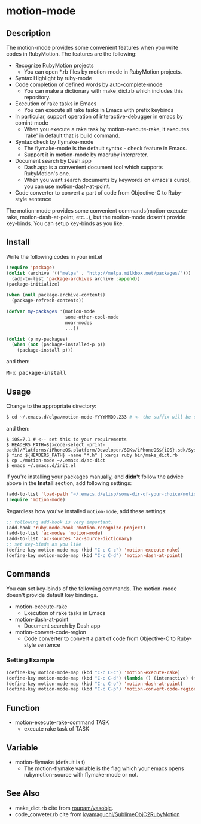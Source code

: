 # motion-mode
## Description

The motion-mode provides some convenient features when you write codes in RubyMotion.
The features are the following:

* Recognize RubyMotion projects
  * You can open *.rb files by motion-mode in RubyMotion projects.
* Syntax Highlight by ruby-mode
* Code completion of defined words by [auto-complete-mode](http://github.com/auto-complete/auto-complete)
  * You can make a dictionary with make_dict.rb which includes this repository.
* Execution of rake tasks in Emacs
  * You can execute all rake tasks in Emacs with prefix keybinds
* In particular, support operation of interactive-debugger in emacs by comint-mode
  * When you execute a rake task by motion-execute-rake, it executes 'rake' in default that is build command.
* Syntax check by flymake-mode
  * The flymake-mode is the default syntax - check feature in Emacs.
  * Support it in motion-mode by macruby interpreter.
* Document search by Dash.app
  * Dash.app is a convenient document tool which supports RubyMotion's one.
  * When you want search documents by keywords on emacs's cursol, you can use motion-dash-at-point.
* Code converter to convert a part of code from Objective-C to Ruby-style sentence

The motion-mode provides some convenient commands(motion-execute-rake, motion-dash-at-point, etc...),
but the motion-mode dosen't provide key-binds. You can setup key-binds as you like.

## Install

Write the following codes in your init.el

```el
(require 'package)
(dolist (archive '(("melpa" . "http://melpa.milkbox.net/packages/")))
  (add-to-list 'package-archives archive :append))
(package-initialize)

(when (null package-archive-contents)
  (package-refresh-contents))

(defvar my-packages '(motion-mode
                      some-other-cool-mode
                      moar-modes
                      ...))

(dolist (p my-packages)
  (when (not (package-installed-p p))
    (package-install p)))
```

and then:

<kbd>M-x package-install</kbd>

## Usage

Change to the appropriate directory:

``` sh
$ cd ~/.emacs.d/elpa/motion-mode-YYYYMMDD.233 # <- the suffix will be different on your machine
```

and then:

```
$ iOS=7.1 # <-- set this to your requirements
$ HEADERS_PATH=$(xcode-select -print-path)/Platforms/iPhoneOS.platform/Developer/SDKs/iPhoneOS${iOS}.sdk/System/Library/Frameworks
$ find ${HEADERS_PATH} -name "*.h" | xargs ruby bin/make_dict.rb
$ cp ./motion-mode ~/.emacs.d/ac-dict
$ emacs ~/.emacs.d/init.el
```

If you're installing your packages manually, and **didn't** follow the
advice above in the **Install** section, add following settings:

```el
(add-to-list 'load-path "~/.emacs.d/elisp/some-dir-of-your-choice/motion-mode") # <-- check this path
(require 'motion-mode)
```

Regardless how you've installed `motion-mode`, add these settings:

```el
;; following add-hook is very important.
(add-hook 'ruby-mode-hook 'motion-recognize-project)
(add-to-list 'ac-modes 'motion-mode)
(add-to-list 'ac-sources 'ac-source-dictionary)
;; set key-binds as you like
(define-key motion-mode-map (kbd "C-c C-c") 'motion-execute-rake)
(define-key motion-mode-map (kbd "C-c C-d") 'motion-dash-at-point)
```

## Commands

You can set key-binds of the following commands. The motion-mode
doesn't provide default key bindings.

* motion-execute-rake
  * Execution of rake tasks in Emacs
* motion-dash-at-point
  * Document search by Dash.app
* motion-convert-code-region
  * Code converter to convert a part of code from Objective-C to Ruby-style sentence

### Setting Example

```el
(define-key motion-mode-map (kbd "C-c C-c") 'motion-execute-rake)
(define-key motion-mode-map (kbd "C-c C-d") (lambda () (interactive) (motion-execute-rake-command "device")))
(define-key motion-mode-map (kbd "C-c C-o") 'motion-dash-at-point)
(define-key motion-mode-map (kbd "C-c C-p") 'motion-convert-code-region)
```

## Function
* motion-execute-rake-command TASK
  * execute rake task of TASK

## Variable
* motion-flymake (default is t)
  * The motion-flymake variable is the flag which your emacs opens rubymotion-source with flymake-mode or not.

## See Also
* make_dict.rb cite from [roupam/yasobjc](https://github.com/roupam/yasobjc).
* code_conveter.rb cite from [kyamaguchi/SublimeObjC2RubyMotion](https://github.com/kyamaguchi/SublimeObjC2RubyMotion)
